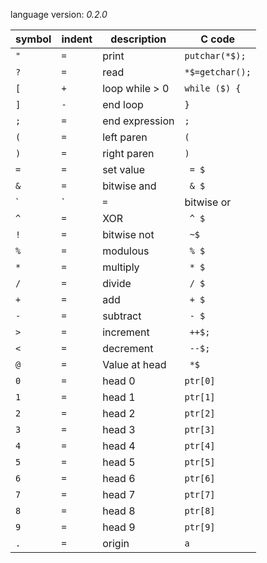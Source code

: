 language version: *0.2.0*

symbol | indent | description      | C code
-------|--------|------------------|---------------------
`"`    | `=`    | print            | `putchar(*$);`
`?`    | `=`    | read             | `*$=getchar();`
`[`    | `+`    | loop while > 0   | `while ($) {`
`]`    | `-`    | end loop         | `}`
`;`    | `=`    | end expression   | `;` 
`(`    | `=`    | left paren       | `(` 
`)`    | `=`    | right paren      | `)` 
`=`    | `=`    | set value        | ` = $`
`&`    | `=`    | bitwise and      | ` & $` 
`|`    | `=`    | bitwise or       | ` | $` 
`^`    | `=`    | XOR              | ` ^ $`
`!`    | `=`    | bitwise not      | ` ~$`
`%`    | `=`    | modulous         | ` % $` 
`*`    | `=`    | multiply         | ` * $` 
`/`    | `=`    | divide           | ` / $` 
`+`    | `=`    | add              | ` + $` 
`-`    | `=`    | subtract         | ` - $`  
`>`    | `=`    | increment        | ` ++$;` 
`<`    | `=`    | decrement        | ` --$;`
`@`    | `=`    | Value at head    | ` *$` 
`0`    | `=`    | head 0           | `ptr[0]` 
`1`    | `=`    | head 1           | `ptr[1]`
`2`    | `=`    | head 2           | `ptr[2]`
`3`    | `=`    | head 3           | `ptr[3]`
`4`    | `=`    | head 4           | `ptr[4]`
`5`    | `=`    | head 5           | `ptr[5]`
`6`    | `=`    | head 6           | `ptr[6]`
`7`    | `=`    | head 7           | `ptr[7]`
`8`    | `=`    | head 8           | `ptr[8]`
`9`    | `=`    | head 9           | `ptr[9]`
`.`    | `=`    | origin           | `a`
